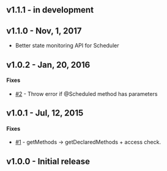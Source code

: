 ## v1.1.1 - in development

## v1.1.0 - Nov, 1, 2017
- Better state monitoring API for Scheduler

## v1.0.2 - Jan, 20, 2016

#### Fixes
 - [#2](https://github.com/cs4j/cs4j/issues/2)  - Throw error if @Scheduled method has parameters


## v1.0.1 - Jul, 12, 2015

#### Fixes
 - [#1](https://github.com/cs4j/cs4j/issues/1)  - getMethods -> getDeclaredMethods + access check.


## v1.0.0 - Initial release
